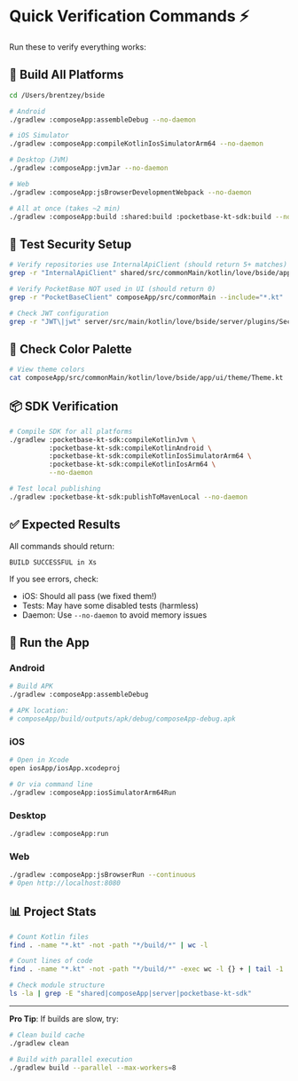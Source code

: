 # Quick Verification Commands ⚡

Run these to verify everything works:

## 🔧 Build All Platforms

```bash
cd /Users/brentzey/bside

# Android
./gradlew :composeApp:assembleDebug --no-daemon

# iOS Simulator
./gradlew :composeApp:compileKotlinIosSimulatorArm64 --no-daemon

# Desktop (JVM)
./gradlew :composeApp:jvmJar --no-daemon

# Web
./gradlew :composeApp:jsBrowserDevelopmentWebpack --no-daemon

# All at once (takes ~2 min)
./gradlew :composeApp:build :shared:build :pocketbase-kt-sdk:build --no-daemon
```

## 🧪 Test Security Setup

```bash
# Verify repositories use InternalApiClient (should return 5+ matches)
grep -r "InternalApiClient" shared/src/commonMain/kotlin/love/bside/app/data/repository --include="*.kt" | wc -l

# Verify PocketBase NOT used in UI (should return 0)
grep -r "PocketBaseClient" composeApp/src/commonMain --include="*.kt" | grep -v "import" | wc -l

# Check JWT configuration
grep -r "JWT\|jwt" server/src/main/kotlin/love/bside/server/plugins/Security.kt
```

## 🎨 Check Color Palette

```bash
# View theme colors
cat composeApp/src/commonMain/kotlin/love/bside/app/ui/theme/Theme.kt | grep "Color(0x"
```

## 📦 SDK Verification

```bash
# Compile SDK for all platforms
./gradlew :pocketbase-kt-sdk:compileKotlinJvm \
          :pocketbase-kt-sdk:compileKotlinAndroid \
          :pocketbase-kt-sdk:compileKotlinIosSimulatorArm64 \
          :pocketbase-kt-sdk:compileKotlinIosArm64 \
          --no-daemon

# Test local publishing
./gradlew :pocketbase-kt-sdk:publishToMavenLocal --no-daemon
```

## ✅ Expected Results

All commands should return:
```
BUILD SUCCESSFUL in Xs
```

If you see errors, check:
- iOS: Should all pass (we fixed them!)
- Tests: May have some disabled tests (harmless)
- Daemon: Use `--no-daemon` to avoid memory issues

## 🚀 Run the App

### Android
```bash
# Build APK
./gradlew :composeApp:assembleDebug

# APK location:
# composeApp/build/outputs/apk/debug/composeApp-debug.apk
```

### iOS
```bash
# Open in Xcode
open iosApp/iosApp.xcodeproj

# Or via command line
./gradlew :composeApp:iosSimulatorArm64Run
```

### Desktop
```bash
./gradlew :composeApp:run
```

### Web
```bash
./gradlew :composeApp:jsBrowserRun --continuous
# Open http://localhost:8080
```

## 📊 Project Stats

```bash
# Count Kotlin files
find . -name "*.kt" -not -path "*/build/*" | wc -l

# Count lines of code
find . -name "*.kt" -not -path "*/build/*" -exec wc -l {} + | tail -1

# Check module structure
ls -la | grep -E "shared|composeApp|server|pocketbase-kt-sdk"
```

---

**Pro Tip**: If builds are slow, try:
```bash
# Clean build cache
./gradlew clean

# Build with parallel execution
./gradlew build --parallel --max-workers=8
```

